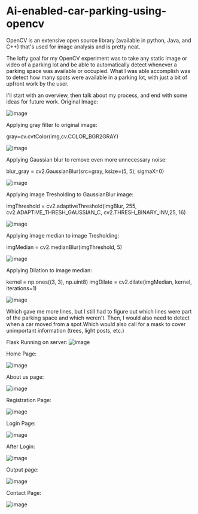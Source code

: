 # Ai-enabled-car-parking-using-opencv
OpenCV is an extensive open source library (available in python, Java, and C++) that's used for image analysis and is pretty neat.

The lofty goal for my OpenCV experiment was to take any static image or video of a parking lot and be able to automatically detect whenever a parking space was available or occupied.
What I was able accomplish was to detect how many spots were available in a parking lot, with just a bit of upfront work by the user.

I'll start with an overview, then talk about my process, and end with some ideas for future work.
Original Image:

![image](https://github.com/Vamsi59/Ai-enabled-car-parking-using-opencv/assets/94848154/1e0ea015-4377-494a-9ed5-710f8ddfd5d6)

Applying gray filter to original image:

gray=cv.cvtColor(img,cv.COLOR_BGR2GRAY)

![image](https://github.com/Vamsi59/Ai-enabled-car-parking-using-opencv/assets/94848154/f091c959-b238-4e98-8916-957cbf029da9)

Applying Gaussian blur to remove even more unnecessary noise:

blur_gray = cv2.GaussianBlur(src=gray, ksize=(5, 5), sigmaX=0)

![image](https://github.com/Vamsi59/Ai-enabled-car-parking-using-opencv/assets/94848154/6d69ec0d-f256-4fbe-9aa3-ccc82bf2bea5)

Applying image Tresholding to GaussianBlur image:

imgThreshold = cv2.adaptiveThreshold(imgBlur, 255, cv2.ADAPTIVE_THRESH_GAUSSIAN_C, cv2.THRESH_BINARY_INV,25, 16)

![image](https://github.com/Vamsi59/Ai-enabled-car-parking-using-opencv/assets/94848154/5e89a6f0-e758-4e2e-a245-e8874191ddcc)

Applying image median to image Tresholding:

imgMedian = cv2.medianBlur(imgThreshold, 5)

![image](https://github.com/Vamsi59/Ai-enabled-car-parking-using-opencv/assets/94848154/3075f971-9de0-4878-842a-398a8af07420)

Applying Dilation to image median:

kernel = np.ones((3, 3), np.uint8)
imgDilate = cv2.dilate(imgMedian, kernel, iterations=1)
        
![image](https://github.com/Vamsi59/Ai-enabled-car-parking-using-opencv/assets/94848154/2065459c-79c7-43e0-9718-53823a672d2e)

Which gave me more lines, but I still had to figure out which lines were part of the parking space and which weren't. Then, I would also need to detect when a car moved from a spot.Which would also call for a mask to cover unimportant information (trees, light posts, etc.)

Flask Running on server:
![image](https://github.com/Vamsi59/Ai-enabled-car-parking-using-opencv/assets/94848154/e7e1e637-7ff8-45fe-b877-6cf477dca426)

Home Page:

![image](https://github.com/Vamsi59/Ai-enabled-car-parking-using-opencv/assets/94848154/38e25eb0-5700-4e8f-a007-34ee32ad786c)

About us page:

![image](https://github.com/Vamsi59/Ai-enabled-car-parking-using-opencv/assets/94848154/3e0b6c1d-12db-45c2-9dc3-1ae5b8f4ddfc)

Registration Page:

![image](https://github.com/Vamsi59/Ai-enabled-car-parking-using-opencv/assets/94848154/983d462a-7e1e-46d2-bac5-a0a866b77bf0)

Login Page:

![image](https://github.com/Vamsi59/Ai-enabled-car-parking-using-opencv/assets/94848154/4b330cb4-3433-49fa-9f16-a04f69130f85)

After Login:

![image](https://github.com/Vamsi59/Ai-enabled-car-parking-using-opencv/assets/94848154/a30de279-d8b6-4557-9b1c-23bdd5cebf8b)

Output page:

![image](https://github.com/Vamsi59/Ai-enabled-car-parking-using-opencv/assets/94848154/be51b85f-78fc-4202-a107-116b8333f728)

Contact Page:

![image](https://github.com/Vamsi59/Ai-enabled-car-parking-using-opencv/assets/94848154/5d8e9924-e967-4576-8af0-a42c94c03343)

